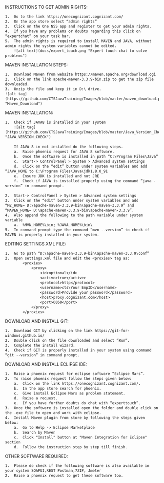 
INSTRUCTIONS TO GET ADMIN RIGHTS:

	1.	Go to the link https://onecognizant.cognizant.com/
	2.	On the app store select “admin rights”
	3.	Click on the One NSS app and register to get your admin rights.
	4.	If you have any problems or doubts regarding this click on “expertchat” on your task bar. 
	5.	The admin rights is required to install MAVEN and JAVA, without admin rights the system variables cannot be edited.
		![alt text](docs/expert_touch.png "Expert touch chat to solve problems") 
	
MAVEN INSTALLATION STEPS:

	1.	Download Maven from website https://maven.apache.org/download.cgi 
	2.	Click on the link apache-maven-3.3.9-bin.zip to get the zip file downloaded.
	3.	Unzip the file and keep it in D:\ drive.
	![alt tag](https://github.com/CTSJavaTraining/Images/blob/master/maven_download.png "Maven_Download")

MAVEN INSTALLATION:

	1.	Check if JAVA8 is installed in your system
		![alt tag](https://github.com/CTSJavaTraining/Images/blob/master/Java_Version_Check.png "JAVA_VERSION_CHECK")

		If JAVA 8 in not installed do the following steps.
		a.	Raise phoenix request for JAVA 8 software.
		b.	Once the software is installed in path “C:\Program Files\Java”
		c.	Start-> ControlPanel > System > Advanced system settings
		d.	Click on the “edit” button under system variables and add “JAVA_HOME to C:\Program Files\Java\jdk1.8.0_91
		e.	Ensure JDK is installed and not JRE
		f.	Check if JAVA is installed properly using the command “java -version” in command prompt.

	2.	Start-> ControlPanel > System > Advanced system settings
	3.	Click on the “edit” button under system variables and add “M2_HOME= D:\apache-maven-3.3.9-bin\apache-maven-3.3.9” and “MAVEN_HOME= D:\apache-maven-3.3.9-bin\apache-maven-3.3.9”.
	4.	Also append the following to the path variable under system variable 
		a.	%MVN_HOME%\bin; %JAVA_HOME%\bin\
	5.	In command prompt type the command “mvn --version” to check if MAVEN is properly installed in your system.


EDITING SETTINGS.XML FILE:

	1.	Go to path “D:\apache-maven-3.3.9-bin\apache-maven-3.3.9\conf”
	2.	Open settings.xml file and edit the <proxies> tag as:
			<proxies>
    			<proxy>
      				<id>optional</id>
     				<active>true</active>
      				<protocol>http</protocol>
      				<username>cts\Your EmpID</username>
      				<password>Provide your password</password>
      				<host>proxy.cognizant.com</host>
      				<port>6050</port>
 				</proxy>
 			</proxies>

DOWNLOAD AND INSTALL GIT:

	1.	Download GIT by clicking on the link https://git-for-windows.github.io/
	2.	Double click on the file downloaded and select “Run”.
	3.	Complete the install wizard.
	4.	Check if GIT is properly installed in your system using command “git --version” in command prompt.

DOWNLOAD AND INSTALL ECLIPSE IDE:

	1.	Raise a phoenix request for eclipse software “Eclipse Mars”.
	2.	To raise phoenix request follow the steps given below:
		a.	Click on the link https://onecognizant.cognizant.com/.
		b.	In the app store search for phoenix.
		c.	Give install Eclipse Mars as problem statement.
		d.	Raise a request.
		e.	If you have further doubts do chat with “experttouch”.
	3.	Once the software is installed open the folder and double click on the .exe file to open and work with eclipse.
	4.	Install Maven plugin from store by following the steps given below:
		a.	Go to Help -> Eclipse Marketplace
		b.	Search by Maven
		c.	Click "Install" button at "Maven Integration for Eclipse" section
		d.	Follow the instruction step by step till finish.

OTHER SOFTWARE REQUIRED:

	1.	Please do check if the following software is also available in your system SOAPUI,REST Postman,7ZIP, Jmeter
	2.	Raise a phoenix request to get these software too.

